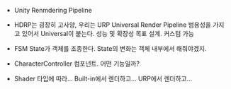 - Unity Renmdering Pipeline

- HDRP는 굉장히 고사양, 우리는 URP Universal Render Pipeline 범용성을 가지고 있어서 Universal이 붙는다. 성능 및 확장성 목표 설계. 커스텀 가능

- FSM  State가 객체를 조종한다. State의 변화는 객체 내부에서 해줘야겠지.

- CharacterController 컴포넌트. 어떤 기능일까?

- Shader 타입에 따라... Built-in에서 렌더하고... URP에서 렌더하고...